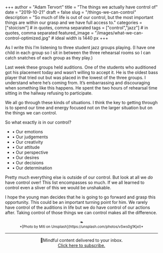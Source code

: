 +++
author = "Adam Tervort"
title = "The things we actually have control of"
date = "2019-10-21"
draft = false
slug = "/things-we-can-control"
description = "So much of life is out of our control, but the most important things are within our grasp and we have full access to."
categories = ["stoicism"] # in quotes, comma separated
tags = ["control","jazz"] # in quotes, comma separated
featured_image = "/images/what-we-can-control-optimized.jpg" # ideal width is 1440 px
+++

As I write this I’m listening to three student jazz groups playing. (I have one child in each group so I sit in between the three rehearsal rooms so I can catch snatches of each group as they play.) 

Last week these groups held auditions. One of the students who auditioned got his placement today and wasn’t willing to accept it. He is the oldest bass player that tried out but was placed in the lowest of the three groups. I understand where he’s coming from. It’s embarrassing and discouraging when something like this happens. He spent the two hours of rehearsal time sitting in the hallway refusing to participate.

We all go through these kinds of situations. I think the key to getting through is to spend our time and energy focused not on the larger situation but on the things we can control.

So what exactly *is* in our control?

- • Our emotions
- • Our judgements
- • Our creativity
- • Our attitude
- • Our perspective
- • Our desires
- • Our decisions
- • Our determination


Pretty much everything else is outside of our control. But look at all we *do* have control over! This list encompasses so much. If we all learned to control even a sliver of this we would be unshakable.

I hope the young man decides that he is going to go forward and grasp this opportunity. This could be an important turning point for him. We rarely have control of the auditions in life but we do have control of our actions after. Taking control of those things we can control makes all the difference.

<center>❧</center>
<center><small> *[Photo by Miti on Unsplash](https://unsplash.com/photos/vSws0g1KjxI)* </small>

---

📨Mindful content delivered to your inbox. <br>[Click here to subscribe.](https://mailchi.mp/269014a38d08/adamtervort)</center>